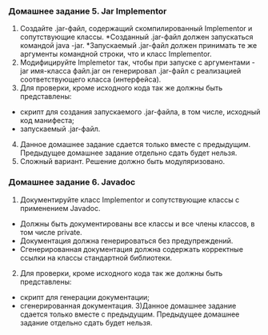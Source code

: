 ### Домашнее задание 5. Jar Implementor
1) Создайте .jar-файл, содержащий скомпилированный Implementor и сопутствующие классы.
  *Созданный .jar-файл должен запускаться командой java -jar.
  *Запускаемый .jar-файл должен принимать те же аргументы командной строки, что и класс Implementor.
2) Модифицируйте Implemetor так, чтобы при запуске с аргументами -jar имя-класса файл.jar он генерировал .jar-файл с реализацией соответствующего класса (интерфейса).
3) Для проверки, кроме исходного кода так же должны быть представлены:
  * скрипт для создания запускаемого .jar-файла, в том числе, исходный код манифеста;
  * запускаемый .jar-файл.
4) Данное домашнее задание сдается только вместе с предыдущим. Предыдущее домашнее задание отдельно сдать будет нельзя.
5) Сложный вариант. Решение должно быть модуляризовано.
### Домашнее задание 6. Javadoc
1) Документируйте класс Implementor и сопутствующие классы с применением Javadoc.
  * Должны быть документированы все классы и все члены классов, в том числе private.
  * Документация должна генерироваться без предупреждений.
  * Сгенерированная документация должна содержать корректные ссылки на классы стандартной библиотеки.
2) Для проверки, кроме исходного кода так же должны быть представлены:
  * скрипт для генерации документации;
  * сгенерированная документация.
3)Данное домашнее задание сдается только вместе с предыдущим. Предыдущее домашнее задание отдельно сдать будет нельзя.
